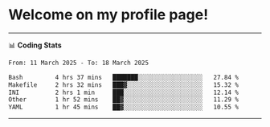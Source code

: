 # Welcome on my profile page!
<!-- print(("dralla"[::-1]+"s").capitalize()) -->

<!-- ---
👨🏻‍💻 **Busy With**
* Learning new Skills.
* Building small Projects.
* Being helpful. -->

---
📊 **Coding Stats**
<!--START_SECTION:waka-->

```txt
From: 11 March 2025 - To: 18 March 2025

Bash         4 hrs 37 mins   ███████░░░░░░░░░░░░░░░░░░   27.84 %
Makefile     2 hrs 32 mins   ███▓░░░░░░░░░░░░░░░░░░░░░   15.32 %
INI          2 hrs 1 min     ███░░░░░░░░░░░░░░░░░░░░░░   12.14 %
Other        1 hr 52 mins    ██▓░░░░░░░░░░░░░░░░░░░░░░   11.29 %
YAML         1 hr 45 mins    ██▓░░░░░░░░░░░░░░░░░░░░░░   10.55 %
```

<!--END_SECTION:waka-->
---
